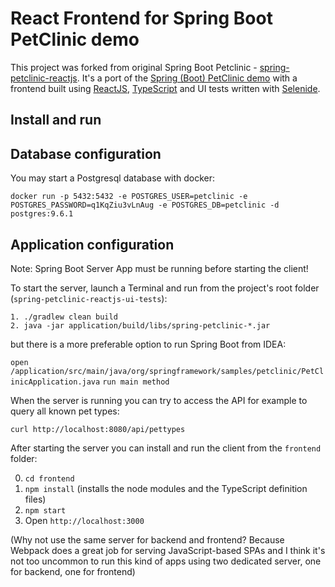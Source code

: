 # React Frontend for Spring Boot PetClinic demo
This project was forked from original Spring Boot Petclinic - [spring-petclinic-reactjs](https://github.com/spring-petclinic/spring-petclinic-reactjs). 
It's a port of the [Spring (Boot) PetClinic demo](https://github.com/spring-projects/spring-petclinic) with a frontend built using [ReactJS](https://facebook.github.io/react/),
[TypeScript](https://www.typescriptlang.org/) and UI tests written with [Selenide](https://selenide.org/).

## Install and run

## Database configuration

You may start a Postgresql database with docker:

```
docker run -p 5432:5432 -e POSTGRES_USER=petclinic -e POSTGRES_PASSWORD=q1KqZiu3vLnAug -e POSTGRES_DB=petclinic -d postgres:9.6.1
```

## Application configuration
Note: Spring Boot Server App must be running before starting the client!

To start the server, launch a Terminal and run from the project's root folder (`spring-petclinic-reactjs-ui-tests`):
```
1. ./gradlew clean build
2. java -jar application/build/libs/spring-petclinic-*.jar
```
but there is a more preferable option to run Spring Boot from IDEA:

`open /application/src/main/java/org/springframework/samples/petclinic/PetClinicApplication.java`
`run main method`

When the server is running you can try to access the API for example to query all known pet types:
```
curl http://localhost:8080/api/pettypes
```

After starting the server you can install and run the client from the `frontend` folder:

0. `cd frontend`
1. `npm install` (installs the node modules and the TypeScript definition files)
2. `npm start` 
3. Open `http://localhost:3000`

(Why not use the same server for backend and frontend? Because Webpack does a great job for serving JavaScript-based SPAs and I think it's not too uncommon to run this kind of apps using two dedicated server, one for backend, one for frontend)




